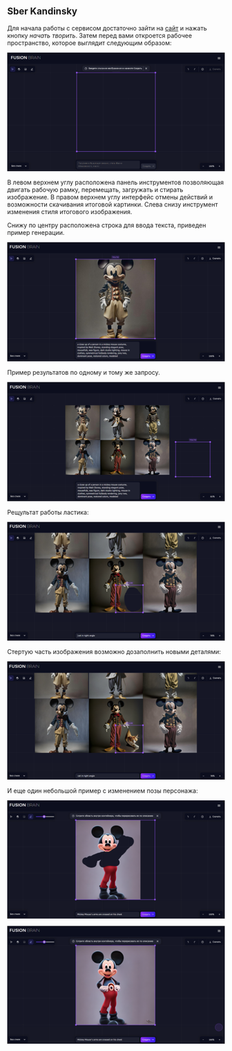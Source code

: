 ## Sber Kandinsky

Для начала работы с сервисом достаточно зайти на [сайт](https://www.sberbank.com/promo/kandinsky/) и нажать кнопку *начать творить*.  Затем перед вами откроется рабочее пространство, которое выглядит следующим образом:

![главная страница сайта](images/Screenshot_10.png)

В левом верхнем углу расположена панель инструментов позволяющая двигать рабочую рамку, перемещать, загружать и стирать изображение. В правом верхнем углу интерфейс отмены действий и возможности скачивания итоговой картинки. Слева снизу инструмент изменения стиля итогового изображения.

Снижу по центру расположена строка для ввода текста, приведен пример генерации.

![главная страница сайта](images/Screenshot_11.png)

Пример результатов по одному и тому же запросу.

![главная страница сайта](images/Screenshot_12.png)

Рещультат работы ластика:

![главная страница сайта](images/Screenshot_14.png)

Стертую часть изображения возможно дозаполнить новыми деталями:

![главная страница сайта](images/Screenshot_15.png)

И еще один небольшой пример с изменением позы персонажа:

![главная страница сайта](images/Screenshot_16.png)


![главная страница сайта](images/Screenshot_17.png)
